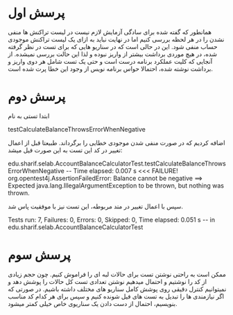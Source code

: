 # پرسش اول

همانطور که گفته شده برای سادگی آزمایش لازم نیست در لیست تراکنش ها منفی نشدن را در هر لحظه بررسی کنیم اما در نهایت نباید به ازای یک لیست تراکنش موجودی حساب منفی شود. این در حالی است که در سناریو هایی که برای تست در نظر گرفته شده، در هیچ موردی برداشت بیشتر از واریز نبوده و لذا این حالت بررسی نمیشده. از آنجایی که کلیت عملکرد برنامه درست است و حتی یک تست شامل هر دوی واریز و برداشت نوشته شده، احتمالا حواس برنامه نویس از وجود این خطا پرت شده است.

# پرسش دوم

ابتدا تستی به نام

testCalculateBalanceThrowsErrorWhenNegative

اضافه کردیم که در صورت منفی شدن موجودی خطایی را برگرداند. طبیعتا قبل از اعمال تغییر در کد این تست به این صورت فیل میشد:

edu.sharif.selab.AccountBalanceCalculatorTest.testCalculateBalanceThrowsErrorWhenNegative -- Time elapsed: 0.007 s <<< FAILURE!
org.opentest4j.AssertionFailedError: Balance cannot be negative ==> Expected java.lang.IllegalArgumentException to be thrown, but nothing was thrown.

سپس با اعمال تغییر در متد مربوطه، این تست نیز با موفقیت پاس شد.

Tests run: 7, Failures: 0, Errors: 0, Skipped: 0, Time elapsed: 0.051 s -- in edu.sharif.selab.AccountBalanceCalculatorTest

# پرسش سوم

ممکن است به راحتی نوشتن تست برای حالات لبه ای را فراموش کنیم. چون حجم زیادی از کد را نوشتیم و احتمال میدهیم نوشتن تعدادی تست کل حالات را پوشش دهد و نمیتوانیم کنترل دقیقی روی پوشش کامل سناریو های مختلف داشته باشیم. در صورتی که اگر نیازمندی ها را تبدیل به تست های فیل شونده کنیم و سپس برای هر کدام کد مناسب بنویسیم، احتمال از دست دادن یک سناریوی خاص خیلی کمتر میشود.
